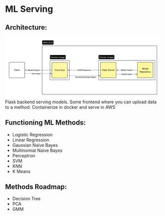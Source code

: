 # ML Serving

## Architecture:
![Diagram](MLServingDiagram.png)
Flask backend serving models. Some frontend where you can upload data to a method.
Containerize in docker and serve in AWS

## Functioning ML Methods:
- Logistic Regression
- Linear Regression
- Gaussian Naive Bayes
- Multinomial Naive Bayes
- Perceptron
- SVM
- KNN
- K Means

## Methods Roadmap:
- Decision Tree
- PCA
- GMM
